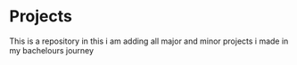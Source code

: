 # Projects
This is a repository in this i am adding all major and minor projects i made in my bachelours journey

